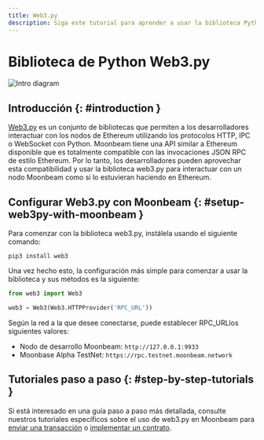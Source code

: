```yaml
---
title: Web3.py
description: Siga este tutorial para aprender a usar la biblioteca Python de Ethereum Web3 para implementar contratos inteligentes de Solidity en Moonbeam.
---
```

# Biblioteca de Python Web3.py

![Intro diagram](/images/integrations/integrations-web3py-banner.png)

## Introducción {: #introduction } 

[Web3.py](https://web3py.readthedocs.io/) es un conjunto de bibliotecas que permiten a los desarrolladores interactuar con los nodos de Ethereum utilizando los protocolos HTTP, IPC o WebSocket con Python. Moonbeam tiene una API similar a Ethereum disponible que es totalmente compatible con las invocaciones JSON RPC de estilo Ethereum. Por lo tanto, los desarrolladores pueden aprovechar esta compatibilidad y usar la biblioteca web3.py para interactuar con un nodo Moonbeam como si lo estuvieran haciendo en Ethereum.

## Configurar Web3.py con Moonbeam {: #setup-web3py-with-moonbeam } 

Para comenzar con la biblioteca web3.py, instálela usando el siguiente comando:

```
pip3 install web3
```

Una vez hecho esto, la configuración más simple para comenzar a usar la biblioteca y sus métodos es la siguiente:

```py
from web3 import Web3

web3 = Web3(Web3.HTTPProvider('RPC_URL'))
```

Según la red a la que desee conectarse, puede establecer RPC_URLlos siguientes valores:

 - Nodo de desarrollo Moonbeam: `http://127.0.0.1:9933`
 - Moonbase Alpha TestNet: `https://rpc.testnet.moonbeam.network`

## Tutoriales paso a paso {: #step-by-step-tutorials } 

Si está interesado en una guía paso a paso más detallada, consulte nuestros tutoriales específicos sobre el uso de web3.py en Moonbeam para [enviar una transacción](/getting-started/local-node/send-transaction/) o [implementar un contrato](/getting-started/local-node/deploy-contract/).

